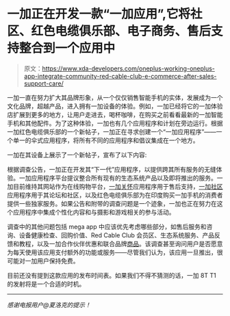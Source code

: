 # 一加正在开发一款“一加应用”,它将社区、红色电缆俱乐部、电子商务、售后支持整合到一个应用中

> 原文：<https://www.xda-developers.com/oneplus-working-oneplus-app-integrate-community-red-cable-club-e-commerce-after-sales-support-care/>

一加一直在努力扩大其品牌形象，从一个仅仅销售智能手机的实体，发展成为一个文化品牌，超越产品，进入拥有一加设备的体验。例如，一加已经将它的一加体验店扩展到更多的地方，让用户走进去，喝杯咖啡，在购买之前看看最新的一加智能手机和其他配件。为了这种体验，一加也有几个应用程序和计划在旁边运行。根据一加红色电缆俱乐部的一个新帖子，一加正在寻求创建一个“一加应用程序”——一个单一的伞式应用程序，将所有不同的应用程序和倡议集成在一个地方。

一加在其设备上展示了一个新帖子，宣布了以下内容:

根据调查公告，一加正在开发其“下一代”应用程序，以提供跨其所有服务的无缝体验。一加应用程序平台提议整合所有现有的生态系统产品以及即将推出的服务。一加目前维持其网站作为在线购物平台，[一加关怀](https://play.google.com/store/apps/details?id=oneplus.consumer.android)应用程序用于售后支持，[一加社区](https://play.google.com/store/apps/details?id=net.oneplus.forums)应用程序用于其论坛和社区，以及红色电缆俱乐部为在印度购买一加手机的消费者提供一些独家服务。如果公告和附带的调查问题是一个迹象，一加也正在努力在这个应用程序中集成个性化内容和与摄影和游戏相关的参与活动。

调查中的其他问题包括 mega app 中应该优先考虑哪些部分，如售后服务和咨询、设备健康检查、回购价值、Red Cable Club 会员区、生态系统服务、产品反馈和教程，以及一加合作伙伴优惠和联合品牌[商品](https://www.xda-developers.com/community-designed-oneplus-jacket-launch-alongside-the-oneplus-8t/)。该调查甚至询问用户是否愿意为每天使用该应用支付额外的功能或服务——尽管我们认为，该应用一旦推出，很可能对一加用户保持免费。

目前还没有提到这款应用的发布时间表。如果我们不得不猜测的话，一加 8T T1 的发射将是一个合适的时机。

* * *

*感谢电报用户@夏洛克的提示！*
